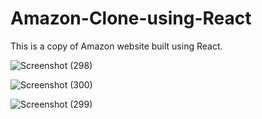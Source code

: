 # Amazon-Clone-using-React
 
 
 This is a copy of Amazon website built using React.
 
 
 
 
 
 
![Screenshot (298)](https://user-images.githubusercontent.com/88320958/198835516-e52764d0-ff51-415b-8450-b46045286ce0.png)





![Screenshot (300)](https://user-images.githubusercontent.com/88320958/198835588-2b91bf62-da59-4dd2-baa9-87ea5e2ab722.png)





![Screenshot (299)](https://user-images.githubusercontent.com/88320958/198835592-308d9545-c668-496d-be74-be1102dc23b9.png)
